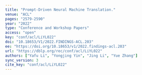 ```yaml
---
title: "Prompt-Driven Neural Machine Translation."
venue: "ACL"
pages: "2579-2590"
year: "2022"
type: "Conference and Workshop Papers"
access: "open"
key: "conf/acl/LiYL022"
doi: "10.18653/V1/2022.FINDINGS-ACL.203"
ee: "https://doi.org/10.18653/v1/2022.findings-acl.203"
url: "https://dblp.org/rec/conf/acl/LiYL022"
authors: ["Yafu Li", "Yongjing Yin", "Jing Li", "Yue Zhang"]
sync_version: 3
cite_key: "conf/acl/LiYL022"
---
```


